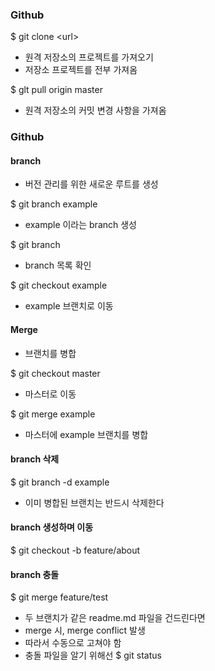 ### Github

$ git clone \<url>

- 원격 저장소의 프로젝트를 가져오기
- 저장소 프로젝트를 전부 가져옴



$ glt pull origin master

- 원격 저장소의 커밋 변경 사항을 가져옴



### Github

#### branch

- 버전 관리를 위한 새로운 루트를 생성



$ git branch example

- example 이라는 branch 생성



$ git branch

- branch 목록 확인



$ git checkout example

- example 브랜치로 이동



#### Merge

- 브랜치를 병합

$ git checkout master

- 마스터로 이동

$ git merge example

- 마스터에 example 브랜치를 병합



#### branch 삭제

$ git branch -d example

- 이미 병합된 브랜치는 반드시 삭제한다



#### branch 생성하며 이동

$ git checkout -b feature/about



#### branch 충돌

$ git merge feature/test

- 두 브랜치가 같은 readme.md 파일을 건드린다면
- merge 시, merge conflict 발생
- 따라서 수동으로 고쳐야 함
- 충돌 파일을 알기 위해선 $ git status